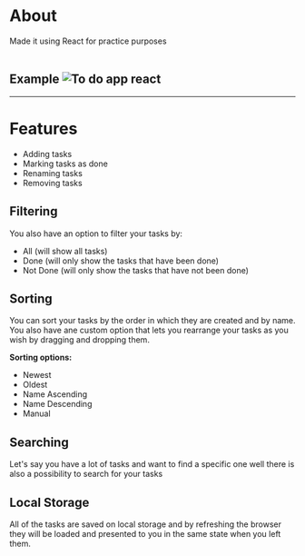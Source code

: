 # About
Made it using React for practice purposes <br> <br>
## Example ![To do app react](https://user-images.githubusercontent.com/9008571/117281964-810ce280-ae64-11eb-80f6-fcc3b76c857e.gif)

---
# Features
* Adding tasks 
* Marking tasks as done
* Renaming tasks
* Removing tasks
  
## Filtering
You also have an option to filter your tasks by:
* All (will show all tasks)
* Done (will only show the tasks that have been done)
* Not Done (will only show the tasks that have not been done)

## Sorting
You can sort your tasks by the order in which they are created and by name. You also have ane custom option that lets you rearrange your tasks as you wish by dragging and dropping them.

<b>Sorting options: </b>
* Newest
* Oldest
* Name Ascending
* Name Descending
* Manual

## Searching
Let's say you have a lot of tasks and want to find a specific one well there is also a possibility to search for your tasks

## Local Storage
All of the tasks are saved on local storage and by refreshing the browser they will be loaded and presented to you in the same state when you left them.
